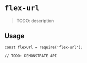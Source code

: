 # `flex-url`

> TODO: description

## Usage

```
const flexUrl = require('flex-url');

// TODO: DEMONSTRATE API
```
